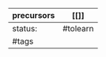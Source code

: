 
| precursors | [[]]     |
| ---------- | -------- |
| status:    | #tolearn |
| #tags      |          |
